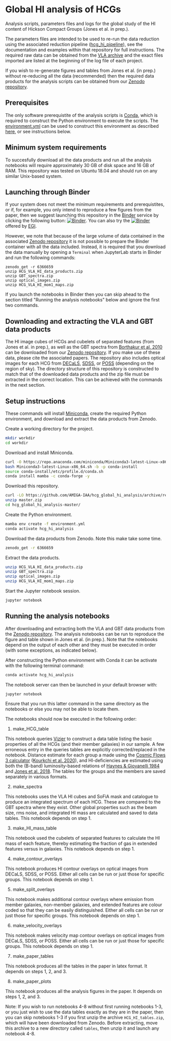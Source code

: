 # Global HI analysis of HCGs

Analysis scripts, parameters files and logs for the global study of the HI content of Hickson Compact Groups (Jones et al. in prep.). 

The parameters files are intended to be used to re-run the data reduction using the associated reduction pipeline ([hcg_hi_pipeline](https://github.com/AMIGA-IAA/hcg_hi_pipeline/tree/v1.0)), see the documentation and examples within that repository for full instructions. The required raw data can be obtained from the [VLA archive](https://data.nrao.edu/portal) and the exact files imported are listed at the beginning of the log file of each project.

If you wish to re-generate figures and tables from Jones et al. (in prep.) without re-reducing all the data (recommended) then the required data products for the analysis scripts can be obtained from our [Zenodo repository](https://doi.org/10.5281/zenodo.6366659). 

## Prerequisites

The only software prerequistite of the analysis scripts is [Conda](https://docs.conda.io/en/latest/), which is required to construct the Python environment to execute the scripts. The [environment.yml](https://github.com/AMIGA-IAA/hcg_global_hi_analysis/blob/master/environment.yml) can be used to construct this environment as described [here](https://docs.conda.io/projects/conda/en/latest/user-guide/tasks/manage-environments.html#creating-an-environment-from-an-environment-yml-file), or see instructions below.

## Minimum system requirements

To succesfully download all the data products and run all the analysis notebooks will require approximately 30 GB of disk space and 16 GB of RAM. This repository was tested on Ubuntu 18.04 and should run on any similar Unix-based system.

## Launching through Binder 

If your system does not meet the minimum requirements and prerequistites, or if, for example, you only intend to reproduce a few figures from the paper, then we suggest launching this repository in the [Binder](https://mybinder.org/) service by clicking the following button: [![Binder](https://mybinder.org/badge_logo.svg)](https://mybinder.org/v2/gh/AMIGA-IAA/hcg_global_hi_analysis/HEAD). You can also try the [![Binder](https://binder.notebooks.egi.eu/badge_logo.svg)](https://binder.notebooks.egi.eu/v2/gh/AMIGA-IAA/hcg_global_hi_analysis/binder) offered by [EGI](https://marketplace.eosc-portal.eu/services/egi-notebooks).

However, we note that because of the large volume of data contained in the associated [Zenodo repository](https://doi.org/10.5281/zenodo.6366659) it is not possible to prepare the Binder container with all the data included. Instead, it is required that you download the data manually by opening a `Terminal` when JupyterLab starts in Binder and run the following commands:

```
zenodo_get -r 6366659
unzip HCG_VLA_HI_data_products.zip
unzip GBT_spectra.zip
unzip optical_images.zip
unzip HCG_VLA_HI_mom1_maps.zip
```

If you launch the notebooks in Binder then you can skip ahead to the section titled "Running the analysis notebooks" below and ignore the first two commands.

## Downloading and extracting the VLA and GBT data products

The HI image cubes of HCGs and cubelets of separated features (from Jones et al. in prep.), as well as the GBT spectra from [Borthakur et al. 2010](https://ui.adsabs.harvard.edu/abs/2010ApJ...710..385B/abstract) can be downloaded from our [Zenodo repository](https://doi.org/10.5281/zenodo.6366659). If you make use of these data, please cite the associated papers. The repository also includes optical images for each HCG from [DECaLS](https://www.legacysurvey.org/decamls/), [SDSS](http://skyserver.sdss.org), or [POSS](https://stdatu.stsci.edu/cgi-bin/dss_form) (depending on the region of sky). The directory structure of this repository is constructed to match that of the downloaded data products and the zip file must be extracted in the correct location. This can be achieved with the commands in the next section.

## Setup instructions

These commands will install [Miniconda](https://docs.conda.io/en/latest/miniconda.html), create the required Python environment, and download and extract the data products from Zenodo.

Create a working directory for the project.
```bash
mkdir workdir
cd workdir
```

Download and install Miniconda.
```bash
curl -O https://repo.anaconda.com/miniconda/Miniconda3-latest-Linux-x86_64.sh
bash Miniconda3-latest-Linux-x86_64.sh -b -p conda-install
source conda-install/etc/profile.d/conda.sh
conda install mamba -c conda-forge -y
```

Download this repository.
```bash
curl -LO https://github.com/AMIGA-IAA/hcg_global_hi_analysis/archive/refs/heads/master.zip
unzip master.zip
cd hcg_global_hi_analysis-master/
```

Create the Python environment.
```bash
mamba env create -f environment.yml
conda activate hcg_hi_analysis
```

Download the data products from Zenodo. Note this make take some time.
```bash
zenodo_get -r 6366659
```

Extract the data products.
```bash
unzip HCG_VLA_HI_data_products.zip
unzip GBT_spectra.zip
unzip optical_images.zip
unzip HCG_VLA_HI_mom1_maps.zip
```

Start the Jupyter notebook session.
```bash
jupyter notebook
```

## Running the analysis notebooks

After downloading and extracting both the VLA and GBT data products from the [Zenodo repository](https://doi.org/10.5281/zenodo.6366659). The analysis notebooks can be run to reproduce the figure and table shown in Jones et al. (in prep.). Note that the notebooks depend on the output of each other and they must be executed in order (with some exceptions, as indicated below).

After constructing the Python environment with Conda it can be activate with the following terminal command:

```bash
conda activate hcg_hi_analysis
```

The notebook server can then be launched in your default browser with:

```bash
jupyter notebook
```

Ensure that you run this latter command in the same directory as the notebooks or else you may not be able to locate them.

The notebooks should now be executed in the following order:

1. make\_HCG\_table

This notebook queries [Vizier](https://vizier.u-strasbg.fr/viz-bin/VizieR) to construct a data table listing the basic properties of all the HCGs (and their member galaxies) in our sample. A few erroneous entry in the queries tables are explicitly corrected/replaced in the notebook. Distance estimate for each group a made using the [Cosmic Flows 3 calculator](https://github.com/quatrope/pycf3) ([Kourkchi et al. 2020](https://ui.adsabs.harvard.edu/abs/2020AJ....159...67K/abstract)), and HI-deficiencies are estimated using both the (B-band) luminosity-based relations of [Haynes & Giovanelli 1984](https://ui.adsabs.harvard.edu/abs/1984AJ.....89..758H/abstract) and [Jones et al. 2018](https://ui.adsabs.harvard.edu/abs/2018A%26A...609A..17J/abstract). The tables for the groups and the members are saved separately in various formats.

2. make\_spectra

This notebooks uses the VLA HI cubes and SoFiA mask and catalogue to produce an integrated spectrum of each HCG. These are compared to the GBT spectra where they exist. Other global properties such as the beam size, rms noise, and integrated HI mass are calculated and saved to data tables. This notebook depends on step 1.

3. make\_HI\_mass\_table

This notebook used the cubelets of separated features to calculate the HI mass of each feature, thereby estimating the fraction of gas in extended features versus in galaxies. This notebook depends on step 1.

4. make\_contour\_overlays

This notebook produces HI contour overlays on optical images from DECaLS, SDSS, or POSS. Either all cells can be run or just those for specific groups. This notebook depends on step 1.

5. make\_split\_overlays

This notebook makes additional contour overlays where emission from member galaxies, non-member galaxies, and extended features are colour coded so that they can be easily distinguished. Either all cells can be run or just those for specific groups. This notebook depends on step 1.

6. make\_velocity\_overlays

This notebook makes velocity map contour overlays on optical images from DECaLS, SDSS, or POSS. Either all cells can be run or just those for specific groups. This notebook depends on step 1.

7. make\_paper\_tables

This notebook produces all the tables in the paper in latex format. It depends on steps 1, 2, and 3.

8. make\_paper\_plots

This notebook produces all the analysis figures in the paper. It depends on steps 1, 2, and 3.

Note: If you wish to run notebooks 4-8 without first running notebooks 1-3, or you just wish to use the data tables exactly as they are in the paper, then you can skip notebooks 1-3 if you first unzip the archive ```HCG_HI_tables.zip```, which will have been downloaded from Zenodo. Before extracting, move this archive to a new directory called ```tables```, then unzip it and launch any notebook 4-8.
